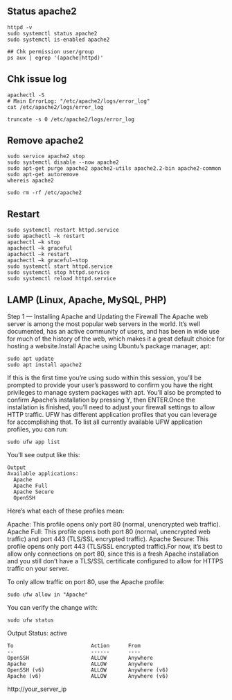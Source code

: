 ## Status apache2

    httpd -v
    sudo systemctl status apache2
    sudo systemctl is-enabled apache2
    
    ## Chk permission user/group 
    ps aux | egrep '(apache|httpd)'
    
 ## Chk issue log
 
    apachectl -S
    # Main ErrorLog: "/etc/apache2/logs/error_log"
    cat /etc/apache2/logs/error_log
    
    truncate -s 0 /etc/apache2/logs/error_log




## Remove apache2

    sudo service apache2 stop
    sudo systemctl disable --now apache2
    sudo apt-get purge apache2 apache2-utils apache2.2-bin apache2-common
    sudo apt-get autoremove 
    whereis apache2
      
    sudo rm -rf /etc/apache2


## Restart

    sudo systemctl restart httpd.service
    sudo apachectl –k restart
    apachectl –k stop
    apachectl –k graceful
    apachectl –k restart
    apachectl –k graceful–stop
    sudo systemctl start httpd.service
    sudo systemctl stop httpd.service
    sudo systemctl reload httpd.service



## LAMP (Linux, Apache, MySQL, PHP)

Step 1 — Installing Apache and Updating the Firewall The Apache web server is among the most popular web servers in the world. It’s well documented, has an active community of users, and has been in wide use for much of the history of the web, which makes it a great default choice for hosting a website.Install Apache using Ubuntu’s package manager, apt:

    sudo apt update
    sudo apt install apache2
 
If this is the first time you’re using sudo within this session, you’ll be prompted to provide your user’s password to confirm you have the right privileges to manage system packages with apt. You’ll also be prompted to confirm Apache’s installation by pressing Y, then ENTER.Once the installation is finished, you’ll need to adjust your firewall settings to allow HTTP traffic. UFW has different application profiles that you can leverage for accomplishing that. To list all currently available UFW application profiles, you can run:

    sudo ufw app list
 
You’ll see output like this:

    Output
    Available applications:
      Apache
      Apache Full
      Apache Secure
      OpenSSH
Here’s what each of these profiles mean:

Apache: This profile opens only port 80 (normal, unencrypted web traffic).
Apache Full: This profile opens both port 80 (normal, unencrypted web traffic) and port 443 (TLS/SSL encrypted traffic).
Apache Secure: This profile opens only port 443 (TLS/SSL encrypted traffic).For now, it’s best to allow only connections on port 80, since this is a fresh Apache installation and you still don’t have a TLS/SSL certificate configured to allow for HTTPS traffic on your server.

To only allow traffic on port 80, use the Apache profile:

    sudo ufw allow in "Apache"
 
You can verify the change with:

    sudo ufw status
 
Output
Status: active

    To                         Action      From
    --                         ------      ----
    OpenSSH                    ALLOW       Anywhere                                
    Apache                     ALLOW       Anywhere                  
    OpenSSH (v6)               ALLOW       Anywhere (v6)                    
    Apache (v6)                ALLOW       Anywhere (v6)     

 
http://your_server_ip 

